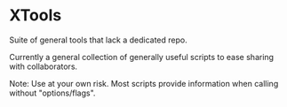 # XTools
Suite of general tools that lack a dedicated repo.

Currently a general collection of generally useful scripts to ease sharing with collaborators.

Note: Use at your own risk. Most scripts provide information when calling without "options/flags".
